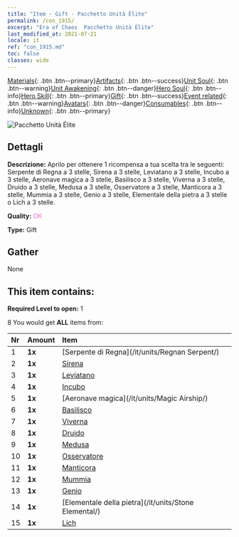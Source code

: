```yaml
---
title: "Item - Gift - Pacchetto Unità Élite"
permalink: /con_1915/
excerpt: "Era of Chaos  Pacchetto Unità Élite"
last_modified_at: 2021-07-21
locale: it
ref: "con_1915.md"
toc: false
classes: wide
---
```

 [Materials](/ItemsIT/){: .btn .btn--primary}[Artifacts](/ItemsIT/Artifacts/){: .btn .btn--success}[Unit Soul](/ItemsIT/UnitSoul/){: .btn .btn--warning}[Unit Awakening](/ItemsIT/UnitAwakening/){: .btn .btn--danger}[Hero Soul](/ItemsIT/HeroSoul/){: .btn .btn--info}[Hero Skill](/ItemsIT/HeroSkill/){: .btn .btn--primary}[Gift](/ItemsIT/Gift/){: .btn .btn--success}[Event related](/ItemsIT/Events/){: .btn .btn--warning}[Avatars](/ItemsIT/Avatars/){: .btn .btn--danger}[Consumables](/ItemsIT/Consumables/){: .btn .btn--info}[Unknown](/ItemsIT/Unknown/){: .btn .btn--primary}

 ![Pacchetto Unità Élite](/images/t/i_907054.png)

## Dettagli
 **Descrizione:** Aprilo per ottenere 1 ricompensa a tua scelta tra le seguenti: Serpente di Regna a 3 stelle, Sirena a 3 stelle, Leviatano a 3 stelle, Incubo a 3 stelle, Aeronave magica a 3 stelle, Basilisco a 3 stelle, Viverna a 3 stelle, Druido a 3 stelle, Medusa a 3 stelle, Osservatore a 3 stelle, Manticora a 3 stelle, Mummia a 3 stelle, Genio a 3 stelle, Elementale della pietra a 3 stelle o Lich a 3 stelle.

 **Quality:** <span style="color: #DA70D6">OK</span>

 **Type:** Gift

## Gather

  None

## This item contains:

 **Required Level to open:** 1

 8 You would get **ALL** items  from:

  | Nr | Amount |     Item    |
  |:---|:-------|:------------|
  | 1 |  **1x** | [Serpente di Regna](/it/units/Regnan Serpent/) |  | 
  | 2 |  **1x** | [Sirena](/it/units/Mermaid/) |  | 
  | 3 |  **1x** | [Leviatano](/it/units/Revyaratan/) |  | 
  | 4 |  **1x** | [Incubo](/it/units/Nightmare/) |  | 
  | 5 |  **1x** | [Aeronave magica](/it/units/Magic Airship/) |  | 
  | 6 |  **1x** | [Basilisco](/it/units/Basilisk/) |  | 
  | 7 |  **1x** | [Viverna](/it/units/Wyvern/) |  | 
  | 8 |  **1x** | [Druido](/it/units/Druid/) |  | 
  | 9 |  **1x** | [Medusa](/it/units/Medusa/) |  | 
  | 10 |  **1x** | [Osservatore](/it/units/Beholder/) |  | 
  | 11 |  **1x** | [Manticora](/it/units/Manticore/) |  | 
  | 12 |  **1x** | [Mummia](/it/units/Mummy/) |  | 
  | 13 |  **1x** | [Genio](/it/units/Genie/) |  | 
  | 14 |  **1x** | [Elementale della pietra](/it/units/Stone Elemental/) |  | 
  | 15 |  **1x** | [Lich](/it/units/Lich/) |  | 
